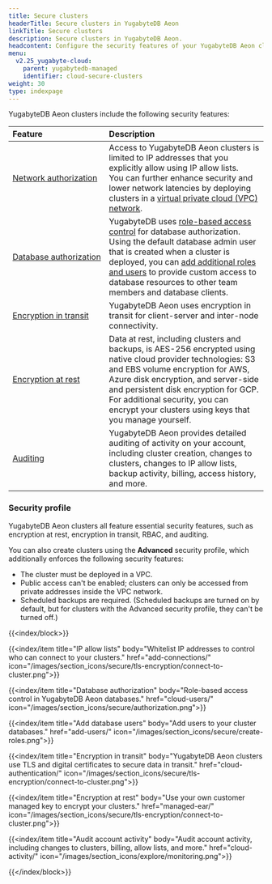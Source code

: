 ```yaml
---
title: Secure clusters
headerTitle: Secure clusters in YugabyteDB Aeon
linkTitle: Secure clusters
description: Secure clusters in YugabyteDB Aeon.
headcontent: Configure the security features of your YugabyteDB Aeon clusters
menu:
  v2.25_yugabyte-cloud:
    parent: yugabytedb-managed
    identifier: cloud-secure-clusters
weight: 30
type: indexpage
---
```


YugabyteDB Aeon clusters include the following security features:

| Feature | Description |
| :--- | :--- |
| [Network authorization](add-connections/) | Access to YugabyteDB Aeon clusters is limited to IP addresses that you explicitly allow using IP allow lists.<br>You can further enhance security and lower network latencies by deploying clusters in a [virtual private cloud (VPC) network](../cloud-basics/cloud-vpcs/). |
| [Database&nbsp;authorization](cloud-users/) | YugabyteDB uses [role-based access control](cloud-users/) for database authorization. Using the default database admin user that is created when a cluster is deployed, you can [add additional roles and users](add-users/) to provide custom access to database resources to other team members and database clients. |
| [Encryption in transit](cloud-authentication/) | YugabyteDB Aeon uses encryption in transit for client-server and inter-node connectivity. |
| [Encryption at rest](managed-ear/) | Data at rest, including clusters and backups, is AES-256 encrypted using native cloud provider technologies: S3 and EBS volume encryption for AWS, Azure disk encryption, and server-side and persistent disk encryption for GCP. For additional security, you can encrypt your clusters using keys that you manage yourself. |
| [Auditing](cloud-activity/) | YugabyteDB Aeon provides detailed auditing of activity on your account, including cluster creation, changes to clusters, changes to IP allow lists, backup activity, billing, access history, and more. |

### Security profile

YugabyteDB Aeon clusters all feature essential security features, such as encryption at rest, encryption in transit, RBAC, and auditing.

You can also create clusters using the **Advanced** security profile, which additionally enforces the following security features:

- The cluster must be deployed in a VPC.
- Public access can't be enabled; clusters can only be accessed from private addresses inside the VPC network.
- Scheduled backups are required. (Scheduled backups are turned on by default, but for clusters with the Advanced security profile, they can't be turned off.)

{{<index/block>}}

  {{<index/item
    title="IP allow lists"
    body="Whitelist IP addresses to control who can connect to your clusters."
    href="add-connections/"
    icon="/images/section_icons/secure/tls-encryption/connect-to-cluster.png">}}

  {{<index/item
    title="Database authorization"
    body="Role-based access control in YugabyteDB Aeon databases."
    href="cloud-users/"
    icon="/images/section_icons/secure/authorization.png">}}

  {{<index/item
    title="Add database users"
    body="Add users to your cluster databases."
    href="add-users/"
    icon="/images/section_icons/secure/create-roles.png">}}

  {{<index/item
    title="Encryption in transit"
    body="YugabyteDB Aeon clusters use TLS and digital certificates to secure data in transit."
    href="cloud-authentication/"
    icon="/images/section_icons/secure/tls-encryption/connect-to-cluster.png">}}

  {{<index/item
    title="Encryption at rest"
    body="Use your own customer managed key to encrypt your clusters."
    href="managed-ear/"
    icon="/images/section_icons/secure/tls-encryption/connect-to-cluster.png">}}

  {{<index/item
    title="Audit account activity"
    body="Audit account activity, including changes to clusters, billing, allow lists, and more."
    href="cloud-activity/"
    icon="/images/section_icons/explore/monitoring.png">}}

{{</index/block>}}
